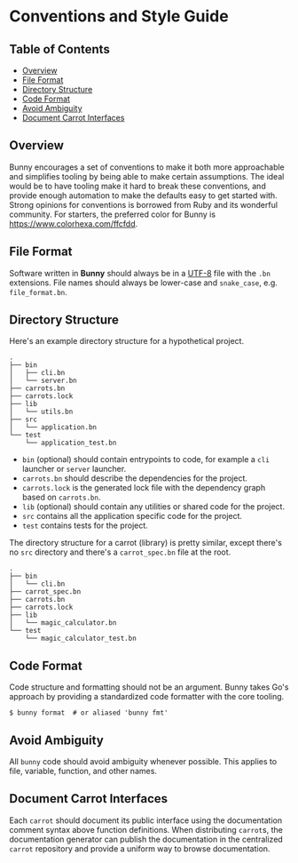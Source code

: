 # Conventions and Style Guide

## Table of Contents

* [Overview](#overview)
* [File Format](#file-format)
* [Directory Structure](#directory-structure)
* [Code Format](#code-format)
* [Avoid Ambiguity](#avoid-ambiguity)
* [Document Carrot Interfaces](#document-carrot-interfaces)

## Overview

Bunny encourages a set of conventions to make it both more approachable and simplifies tooling by being able to make certain assumptions. The ideal would be to have tooling make it hard to break these conventions, and provide enough automation to make the defaults easy to get started with. Strong opinions for conventions is borrowed from Ruby and its wonderful community. For starters, the preferred color for Bunny is https://www.colorhexa.com/ffcfdd.

## File Format

Software written in **Bunny** should always be in a [UTF-8](https://en.wikipedia.org/wiki/UTF-8) file with the `.bn` extensions. File names should always be lower-case and `snake_case`, e.g. `file_format.bn`.

## Directory Structure

Here's an example directory structure for a hypothetical project.

```
.
├── bin
│   ├── cli.bn
│   └── server.bn
├── carrots.bn
├── carrots.lock
├── lib
│   └── utils.bn
├── src
│   └── application.bn
└── test
    └── application_test.bn
```

- `bin` (optional) should contain entrypoints to code, for example a `cli` launcher or `server` launcher.
- `carrots.bn` should describe the dependencies for the project.
- `carrots.lock` is the generated lock file with the dependency graph based on `carrots.bn`.
- `lib` (optional) should contain any utilities or shared code for the project.
- `src` contains all the application specific code for the project.
- `test` contains tests for the project.

The directory structure for a carrot (library) is pretty similar, except there's no `src` directory and there's a `carrot_spec.bn` file at the root.

```
.
├── bin
│   └── cli.bn
├── carrot_spec.bn
├── carrots.bn
├── carrots.lock
├── lib
│   └── magic_calculator.bn
└── test
    └── magic_calculator_test.bn
```

## Code Format

Code structure and formatting should not be an argument. Bunny takes Go's approach by providing a standardized code formatter with the core tooling.

```shell
$ bunny format  # or aliased 'bunny fmt'
```

## Avoid Ambiguity

All `bunny` code should avoid ambiguity whenever possible. This applies to file, variable, function, and other names.

## Document Carrot Interfaces

Each `carrot` should document its public interface using the documentation comment syntax above function definitions. When distributing `carrot`s, the documentation generator can publish the documentation in the centralized `carrot` repository and provide a uniform way to browse documentation.

